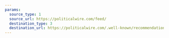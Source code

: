 ```yaml
---
params:
  source_type: 1
  source_url: https://politicalwire.com/feed/
  destination_type: 3
  destination_url: https://politicalwire.com/.well-known/recommendations.opml
---
```

